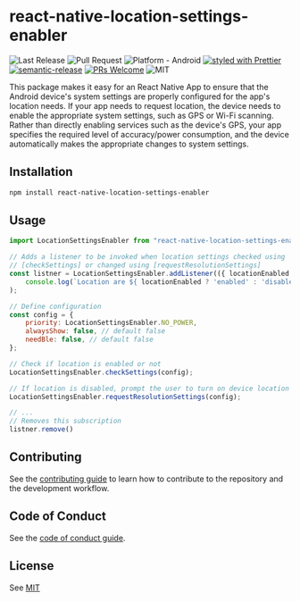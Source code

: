 # react-native-location-settings-enabler

![Last Release](https://github.com/YsnKsy/react-native-location-settings-enabler/workflows/Release/badge.svg)
![Pull Request](https://github.com/YsnKsy/react-native-location-settings-enabler/workflows/Pull%20Request/badge.svg)
![Platform - Android](https://img.shields.io/badge/platform-Android-green.svg)
[![styled with Prettier](https://img.shields.io/badge/styled_with-Prettier-ff69b4.svg)](https://github.com/prettier/prettier)
[![semantic-release](https://img.shields.io/badge/%20%20%F0%9F%93%A6%F0%9F%9A%80-semantic--release-e10079.svg)](https://github.com/semantic-release/semantic-release)
[![PRs Welcome](https://img.shields.io/badge/PRs-welcome-brightgreen.svg?style=flat-square)](https://github.com/YsnKsy/react-native-location-settings-enabler/blob/master/CONTRIBUTING.md)
![MIT](https://img.shields.io/dub/l/vibe-d.svg)

This package makes it easy for an React Native App to ensure that the Android device&#39;s system settings are properly configured for the app&#39;s location needs. If your app needs to request location, the device needs to enable the appropriate system settings, such as GPS or Wi-Fi scanning. Rather than directly enabling services such as the device&#39;s GPS, your app specifies the required level of accuracy/power consumption, and the device automatically makes the appropriate changes to system settings.

## Installation

```sh
npm install react-native-location-settings-enabler
```

## Usage

```js
import LocationSettingsEnabler from "react-native-location-settings-enabler";

// Adds a listener to be invoked when location settings checked using
// [checkSettings] or changed using [requestResolutionSettings]
const listner = LocationSettingsEnabler.addListener(({ locationEnabled }) =>
    console.log(`Location are ${ locationEnabled ? 'enabled' : 'disabled' }`);
);

// Define configuration
const config = {
    priority: LocationSettingsEnabler.NO_POWER,
    alwaysShow: false, // default false
    needBle: false, // default false
};

// Check if location is enabled or not
LocationSettingsEnabler.checkSettings(config);

// If location is disabled, prompt the user to turn on device location
LocationSettingsEnabler.requestResolutionSettings(config);

// ...
// Removes this subscription
listner.remove()
```

## Contributing

See the [contributing guide](CONTRIBUTING.md) to learn how to contribute to the repository and the development workflow.

## Code of Conduct

See the [code of conduct guide](CODE_OF_CONDUCT.md).

## License

See [MIT](LICENSE)
